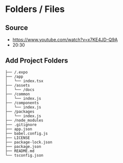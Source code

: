 # Folders / Files

## Source

- https://www.youtube.com/watch?v=x7KE4JD-Q9A
- 20:30

## Add Project Folders

```
├── /.expo
├── /app
│   └── index.tsx
├── /assets
│   └── /docs
├── /common
│   └── index.js
├── /components
│   └── index.js
├── /packages
│   └── index.js
├── /node_modules
├── .gitignore
├── app.json
├── babel.config.js
├── LICENSE
├── package-lock.json
├── package.json
├── README.md
└── tsconfig.json
```